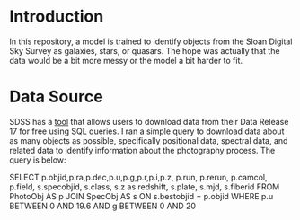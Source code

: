 # Introduction

In this repository, a model is trained to identify objects from the Sloan Digital Sky Survey as galaxies, stars, or quasars. The hope was actually that the data would be a bit more messy or the model a bit harder to fit.

# Data Source
SDSS has a [tool](http://skyserver.sdss.org/dr17/SearchTools/sql) that allows users to download data from their Data Release 17 for free using SQL queries. I ran a simple query to download data about as many objects as possible, specifically positional data, spectral data, and related data to identify information about the photography process. The query is below:

SELECT
p.objid,p.ra,p.dec,p.u,p.g,p.r,p.i,p.z,
p.run, p.rerun, p.camcol, p.field,
s.specobjid, s.class, s.z as redshift,
s.plate, s.mjd, s.fiberid
FROM PhotoObj AS p
JOIN SpecObj AS s ON s.bestobjid = p.objid
WHERE 
  p.u BETWEEN 0 AND 19.6
  AND g BETWEEN 0 AND 20
